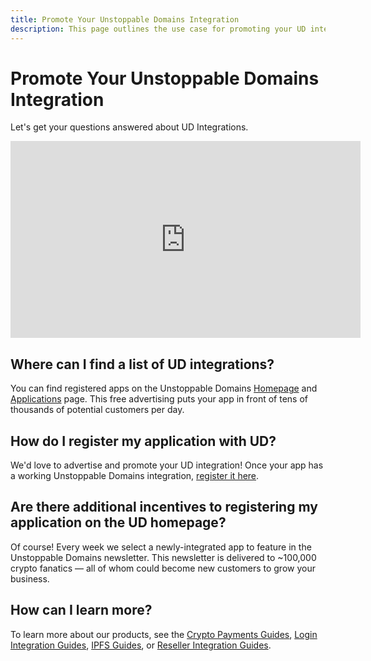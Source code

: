 ```yaml
---
title: Promote Your Unstoppable Domains Integration
description: This page outlines the use case for promoting your UD integration.
---
```

# Promote Your Unstoppable Domains Integration
Let's get your questions answered about UD Integrations.

<iframe width="560" height="315" src="https://www.youtube.com/embed/oM241tmeLRs" title="YouTube video player" frameborder="0" allow="accelerometer; autoplay; clipboard-write; encrypted-media; gyroscope; picture-in-picture" allowfullscreen></iframe>

## Where can I find a list of UD integrations?

You can find registered apps on the Unstoppable Domains [Homepage](https://unstoppabledomains.com) and [Applications](https://unstoppabledomains.com/apps) page. This free advertising puts your app in front of tens of thousands of potential customers per day.

## How do I register my application with UD?

We'd love to advertise and promote your UD integration! Once your app has a working Unstoppable Domains integration, [register it here](https://unstoppabledomains.com/app-submission).

## Are there additional incentives to registering my application on the UD homepage?

Of course! Every week we select a newly-integrated app to feature in the Unstoppable Domains newsletter. This newsletter is delivered to ~100,000 crypto fanatics — all of whom could become new customers to grow your business.

## How can I learn more?

To learn more about our products, see the [Crypto Payments Guides](../crypto-payments/index.md), [Login Integration Guides](/login-with-unstoppable/get-started-login/integration-pathways.md), [IPFS Guides](../d-websites/index.md), or [Reseller Integration Guides](../reseller/reseller-integration-guides/reseller-pathways.md).
